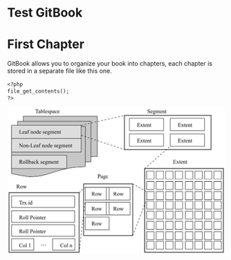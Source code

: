 # Test GitBook

# First Chapter

GitBook allows you to organize your book into chapters, each chapter is stored in a separate file like this one.

```
<?php
file_get_contents();
?>

```

![](/assets/WechatIMG252.jpeg)

